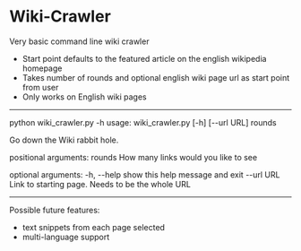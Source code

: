 # Wiki-Crawler

Very basic command line wiki crawler
- Start point defaults to the featured article on the english wikipedia homepage
- Takes number of rounds and optional english wiki page url as start point from user
- Only works on English wiki pages

****
python wiki_crawler.py -h
usage: wiki_crawler.py [-h] [--url URL] rounds

Go down the Wiki rabbit hole.

positional arguments:
  rounds      How many links would you like to see

optional arguments:
  -h, --help  show this help message and exit
  --url URL   Link to starting page. Needs to be the whole URL

****
Possible future features:
- text snippets from each page selected
- multi-language support

